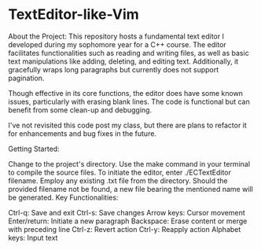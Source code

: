 # TextEditor-like-Vim

About the Project:
This repository hosts a fundamental text editor I developed during my sophomore year for a C++ course. The editor facilitates functionalities such as reading and writing files, as well as basic text manipulations like adding, deleting, and editing text. Additionally, it gracefully wraps long paragraphs but currently does not support pagination.

Though effective in its core functions, the editor does have some known issues, particularly with erasing blank lines. The code is functional but can benefit from some clean-up and debugging.

I've not revisited this code post my class, but there are plans to refactor it for enhancements and bug fixes in the future.

Getting Started:

Change to the project's directory.
Use the make command in your terminal to compile the source files.
To initiate the editor, enter ./ECTextEditor filename.
Employ any existing .txt file from the directory.
Should the provided filename not be found, a new file bearing the mentioned name will be generated.
Key Functionalities:

Ctrl-q: Save and exit
Ctrl-s: Save changes
Arrow keys: Cursor movement
Enter/return: Initiate a new paragraph
Backspace: Erase content or merge with preceding line
Ctrl-z: Revert action
Ctrl-y: Reapply action
Alphabet keys: Input text

